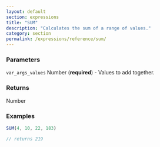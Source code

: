 ```yaml
---
layout: default
section: expressions
title: "SUM"
description: "Calculates the sum of a range of values."
category: section
permalink: /expressions/reference/sum/
---
```


### Parameters

`var_args_values` Number (__required__) - Values to add together.

### Returns

Number

### Examples

```js
SUM(4, 10, 22, 183)

// returns 219
```